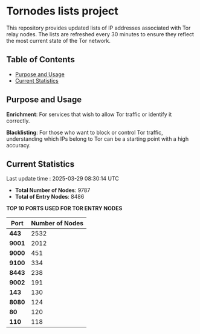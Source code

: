 # Tornodes lists project

This repository provides updated lists of IP addresses associated with Tor relay nodes. The lists are refreshed every 30 minutes to ensure they reflect the most current state of the Tor network.

## Table of Contents

- [Purpose and Usage](#purpose-and-usage)
- [Current Statistics](#current-statistics)


## Purpose and Usage

**Enrichment**: For services that wish to allow Tor traffic or identify it correctly.

**Blacklisting**: For those who want to block or control Tor traffic, understanding which IPs belong to Tor can be a starting point with a high accuracy.

## Current Statistics

Last update time : 2025-03-29 08:30:14 UTC

- **Total Number of Nodes**: 9787
- **Total of Entry Nodes**: 8486

**TOP 10 PORTS USED FOR TOR ENTRY NODES**

| **Port** | **Number of Nodes** |
|------|-----------------|
| **443**   | 2532  |
| **9001**   | 2012  |
| **9000**   | 451  |
| **9100**   | 334  |
| **8443**   | 238  |
| **9002**   | 191  |
| **143**   | 130  |
| **8080**   | 124  |
| **80**   | 120  |
| **110**   | 118  |

